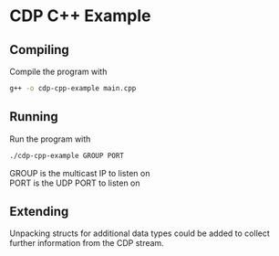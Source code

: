 # CDP C++ Example

## Compiling

Compile the program with
```bash
g++ -o cdp-cpp-example main.cpp
```


## Running

Run the program with
```bash
./cdp-cpp-example GROUP PORT
```

GROUP is the multicast IP to listen on  
PORT is the UDP PORT to listen on


## Extending

Unpacking structs for additional data types could be added to collect further information from the CDP stream.
